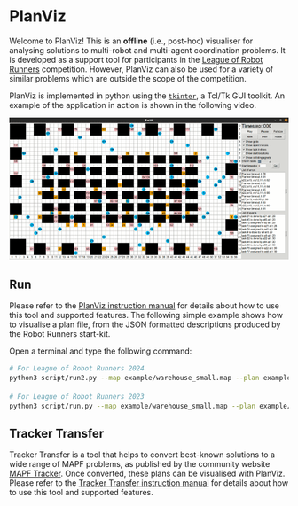 # PlanViz

Welcome to PlanViz! This is an **offline** (i.e., post-hoc) visualiser for analysing solutions to multi-robot and multi-agent coordination problems.
It is developed as a support tool for participants in the [League of Robot Runners](http://leagueofrobotrunners.org) competition.
However, PlanViz can also be used for a variety of similar problems which are outside the scope of the competition. 

PlanViz is implemented in python using the [`tkinter`](https://docs.python.org/3/library/tkinter.html), a Tcl/Tk GUI toolkit. An example of the application in action is shown in the following video.

![plan_viz_gif](images/plan_viz.gif)

## Run

Please refer to the [PlanViz instruction manual](./PlanViz.md) for details about how to use this tool and supported features. The following simple example shows how to visualise a plan file, from the JSON formatted descriptions produced by the Robot Runners start-kit.

Open a terminal and type the following command:

```bash
# For League of Robot Runners 2024
python3 script/run2.py --map example/warehouse_small.map --plan example/warehouse_small_2024.json --grid --aid --tid

# For League of Robot Runners 2023
python3 script/run.py --map example/warehouse_small.map --plan example/warehouse_small_2023.json --grid --aid --tid
```

## Tracker Transfer

Tracker Transfer is a tool that helps to convert best-known solutions to a wide range of MAPF problems, as published by the community website [MAPF Tracker](http://tracker.pathfinding.ai/). Once converted, these plans can be visualised with PlanViz. Please refer to the [Tracker Transfer instruction manual](./Tracker%20Transfer.md) for details about how to use this tool and supported features.
